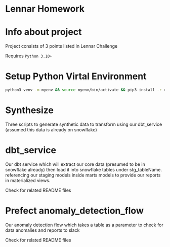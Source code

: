 # Lennar Homework
# Info about project

Project consists of 3 points listed in Lennar Challenge

Requires `Python 3.10+`

# Setup Python Virtal Environment

```bash
python3 venv -m myenv && source myenv/bin/activate && pip3 install -r requirements.txt
```

# Synthesize
 Three scripts to generate synthetic data to transform using our dbt_service (assumed this data is already on snowflake)

# dbt_service
 Our dbt service which will extract our core data (presumed to be in snowflake already) then load it into snowflake tables under stg_tableName. referencing our staging models inside marts models to provide our reports in materialized views.

Check for related README files

# Prefect anomaly_detection_flow
 Our anomaly detection flow which takes a table as a parameter to check for data anomalies and reports to slack

Check for related README files